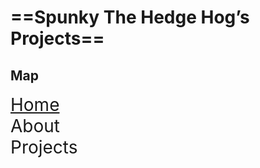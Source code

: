 # ==Spunky The Hedge Hog’s Projects==

## Map

<span style="font-size:2em"><u>Home</u><br/>About<br/>Projects<br/></span>



